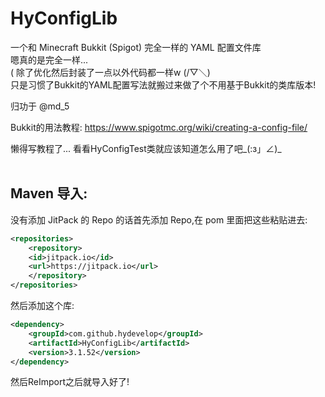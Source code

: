 # HyConfigLib

一个和 Minecraft Bukkit (Spigot) 完全一样的 YAML 配置文件库<br>
嗯真的是完全一样...<br>
( 除了优化然后封装了一点以外代码都一样w (/▽＼)<br>
只是习惯了Bukkit的YAML配置写法就搬过来做了个不用基于Bukkit的类库版本!<br>

归功于 @md_5<br>

Bukkit的用法教程: https://www.spigotmc.org/wiki/creating-a-config-file/ <br>

懒得写教程了... 看看HyConfigTest类就应该知道怎么用了吧_(:з」∠)_<br>
<br>

<a name="maven"></a>
Maven 导入:
--------

没有添加 JitPack 的 Repo 的话首先添加 Repo,在 pom 里面把这些粘贴进去:

```xml
<repositories>
    <repository>
    <id>jitpack.io</id>
    <url>https://jitpack.io</url>
    </repository>
</repositories>
```

然后添加这个库:

```xml
<dependency>
    <groupId>com.github.hydevelop</groupId>
    <artifactId>HyConfigLib</artifactId>
    <version>3.1.52</version>
</dependency>
```

然后ReImport之后就导入好了!
